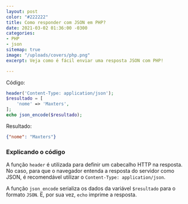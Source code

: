 ```yaml
---
layout: post
color: "#222222"
title: Como responder com JSON em PHP?
date: 2021-03-02 01:36:00 -0300
categories:
- PHP
- json
sitemap: true
image: "/uploads/covers/php.png"
excerpt: Veja como é fácil enviar uma resposta JSON com PHP!

---
```

Código:

```php
header('Content-Type: application/json');
$resultado = [
    'nome' => 'Maxters',
];
echo json_encode($resultado);
```

Resultado:

```json
{"nome": "Maxters"}
```

### Explicando o código

A função `header` é utilizada para definir um cabecalho HTTP na resposta. No caso, para que o navegador entenda a resposta do servidor como JSON, é recomendável utilizar o `Content-Type: application/json`.

A função `json_encode` serializa os dados da variável `$resultado` para o formato `JSON`.  E, por sua vez, `echo` imprime a resposta.
